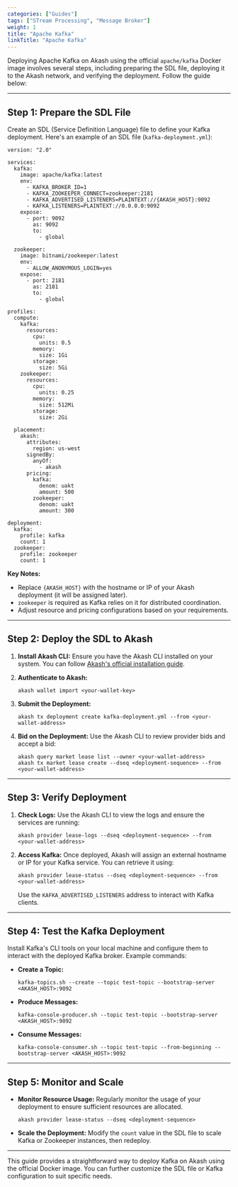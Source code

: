 ```yaml
---
categories: ["Guides"]
tags: ["STream Processing", "Message Broker"]
weight: 1
title: "Apache Kafka"
linkTitle: "Apache Kafka"
---
```


Deploying Apache Kafka on Akash using the official `apache/kafka` Docker image involves several steps, including preparing the SDL file, deploying it to the Akash network, and verifying the deployment. Follow the guide below:

---

## **Step 1: Prepare the SDL File**

Create an SDL (Service Definition Language) file to define your Kafka deployment. Here's an example of an SDL file (`kafka-deployment.yml`):

```
version: "2.0"

services:
  kafka:
    image: apache/kafka:latest
    env:
      - KAFKA_BROKER_ID=1
      - KAFKA_ZOOKEEPER_CONNECT=zookeeper:2181
      - KAFKA_ADVERTISED_LISTENERS=PLAINTEXT://{AKASH_HOST}:9092
      - KAFKA_LISTENERS=PLAINTEXT://0.0.0.0:9092
    expose:
      - port: 9092
        as: 9092
        to:
          - global

  zookeeper:
    image: bitnami/zookeeper:latest
    env:
      - ALLOW_ANONYMOUS_LOGIN=yes
    expose:
      - port: 2181
        as: 2181
        to:
          - global

profiles:
  compute:
    kafka:
      resources:
        cpu:
          units: 0.5
        memory:
          size: 1Gi
        storage:
          size: 5Gi
    zookeeper:
      resources:
        cpu:
          units: 0.25
        memory:
          size: 512Mi
        storage:
          size: 2Gi

  placement:
    akash:
      attributes:
        region: us-west
      signedBy:
        anyOf:
          - akash
      pricing:
        kafka:
          denom: uakt
          amount: 500
        zookeeper:
          denom: uakt
          amount: 300

deployment:
  kafka:
    profile: kafka
    count: 1
  zookeeper:
    profile: zookeeper
    count: 1
```

**Key Notes:**
- Replace `{AKASH_HOST}` with the hostname or IP of your Akash deployment (it will be assigned later).
- `zookeeper` is required as Kafka relies on it for distributed coordination.
- Adjust resource and pricing configurations based on your requirements.

---

## **Step 2: Deploy the SDL to Akash**

1. **Install Akash CLI:**
   Ensure you have the Akash CLI installed on your system. You can follow [Akash's official installation guide](docs/deployments/akash-cli/overview/).

2. **Authenticate to Akash:**
   ```
   akash wallet import <your-wallet-key>
   ```

3. **Submit the Deployment:**
   ```
   akash tx deployment create kafka-deployment.yml --from <your-wallet-address>
   ```

4. **Bid on the Deployment:**
   Use the Akash CLI to review provider bids and accept a bid:
   ```
   akash query market lease list --owner <your-wallet-address>
   akash tx market lease create --dseq <deployment-sequence> --from <your-wallet-address>
   ```

---

## **Step 3: Verify Deployment**

1. **Check Logs:**
   Use the Akash CLI to view the logs and ensure the services are running:
   ```
   akash provider lease-logs --dseq <deployment-sequence> --from <your-wallet-address>
   ```

2. **Access Kafka:**
   Once deployed, Akash will assign an external hostname or IP for your Kafka service. You can retrieve it using:
   ```
   akash provider lease-status --dseq <deployment-sequence> --from <your-wallet-address>
   ```

   Use the `KAFKA_ADVERTISED_LISTENERS` address to interact with Kafka clients.

---

## **Step 4: Test the Kafka Deployment**

Install Kafka's CLI tools on your local machine and configure them to interact with the deployed Kafka broker. Example commands:

- **Create a Topic:**
  ```
  kafka-topics.sh --create --topic test-topic --bootstrap-server <AKASH_HOST>:9092
  ```

- **Produce Messages:**
  ```
  kafka-console-producer.sh --topic test-topic --bootstrap-server <AKASH_HOST>:9092
  ```

- **Consume Messages:**
  ```
  kafka-console-consumer.sh --topic test-topic --from-beginning --bootstrap-server <AKASH_HOST>:9092
  ```

---

## **Step 5: Monitor and Scale**

- **Monitor Resource Usage:**
  Regularly monitor the usage of your deployment to ensure sufficient resources are allocated.
  ```
  akash provider lease-status --dseq <deployment-sequence>
  ```

- **Scale the Deployment:**
  Modify the `count` value in the SDL file to scale Kafka or Zookeeper instances, then redeploy.

---

This guide provides a straightforward way to deploy Kafka on Akash using the official Docker image. You can further customize the SDL file or Kafka configuration to suit specific needs.
